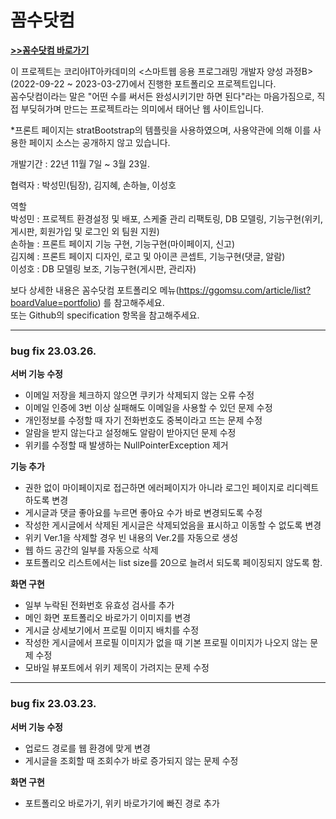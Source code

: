 # 꼼수닷컴
   
   
**[>>꼼수닷컴 바로가기](https://ggomsu.com)**
   
   
이 프로젝트는 코리아IT아카데미의 <스마트웹 응용 프로그래밍 개발자 양성 과정B> (2022-09-22 ~ 2023-03-27)에서 진행한 포트폴리오 프로젝트입니다.   
꼼수닷컴이라는 말은 "어떤 수를 써서든 완성시키기만 하면 된다"라는 마음가짐으로, 직접 부딪혀가며 만드는 프로젝트라는 의미에서 태어난 웹 사이트입니다.   

*프론트 페이지는 stratBootstrap의 템플릿을 사용하였으며, 사용약관에 의해 이를 사용한 페이지 소스는 공개하지 않고 있습니다.   

개발기간 : 22년 11월 7일 ~ 3월 23일.   

협력자 : 박성민(팀장), 김지혜, 손하늘, 이성호   

역할   
박성민 : 프로젝트 환경설정 및 배포, 스케줄 관리 리팩토링, DB 모델링, 기능구현(위키, 게시판, 회원가입 및 로그인 외 팀원 지원)   
손하늘 : 프론트 페이지 기능 구현, 기능구현(마이페이지, 신고)   
김지혜 : 프론트 페이지 디자인, 로고 및 아이콘 콘셉트, 기능구현(댓글, 알람)   
이성호 : DB 모델링 보조, 기능구현(게시판, 관리자)   

보다 상세한 내용은 꼼수닷컴 포트폴리오 메뉴(https://ggomsu.com/article/list?boardValue=portfolio) 를 참고해주세요.   
또는 Github의 specification 항목을 참고해주세요.

---

### bug fix 23.03.26.

 **서버 기능 수정**
- 이메일 저장을 체크하지 않으면 쿠키가 삭제되지 않는 오류 수정
- 이메일 인증에 3번 이상 실패해도 이메일을 사용할 수 있던 문제 수정
- 개인정보를 수정할 때 자기 전화번호도 중복이라고 뜨는 문제 수정
- 알람을 받지 않는다고 설정해도 알람이 받아지던 문제 수정
- 위키를 수정할 때 발생하는 NullPointerException 제거

 **기능 추가**
- 권한 없이 마이페이지로 접근하면 에러페이지가 아니라 로그인 페이지로 리디렉트하도록 변경
- 게시글과 댓글 좋아요를 누르면 좋아요 수가 바로 변경되도록 수정
- 작성한 게시글에서 삭제된 게시글은 삭제되었음을 표시하고 이동할 수 없도록 변경
- 위키 Ver.1을 삭제할 경우 빈 내용의 Ver.2를 자동으로 생성
- 웹 하드 공간의 일부를 자동으로 삭제
- 포트폴리오 리스트에서는 list size를 20으로 늘려서 되도록 페이징되지 않도록 함.

 **화면 구현**
- 일부 누락된 전화번호 유효성 검사를 추가
- 메인 화면 포트폴리오 바로가기 이미지를 변경
- 게시글 상세보기에서 프로필 이미지 배치를 수정
- 작성한 게시글에서 프로필 이미지가 없을 때 기본 프로필 이미지가 나오지 않는 문제 수정
- 모바일 뷰포트에서 위키 제목이 가려지는 문제 수정

---

### bug fix 23.03.23.

 **서버 기능 수정**
- 업로드 경로를 웹 환경에 맞게 변경
- 게시글을 조회할 때 조회수가 바로 증가되지 않는 문제 수정

 **화면 구현**
- 포트폴리오 바로가기, 위키 바로가기에 빠진 경로 추가
